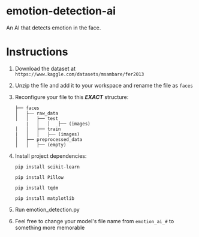 
# emotion-detection-ai

An AI that detects emotion in the face.

  

# Instructions

1. Download the dataset at `https://www.kaggle.com/datasets/msambare/fer2013`

  

2. Unzip the file and add it to your workspace and rename the file as `faces`



3. Reconfigure your file to this ***EXACT*** structure:
   
	```
 	├── faces
	│   ├── raw_data
	│   │   ├── test
    	|   │   │   ├── (images)
	│   │   ├── train
	|   │   │   ├── (images)
	│   ├── preprocessed_data
	│   │   ├── (empty)
 	```

5. Install project dependencies:

  

	```pip install scikit-learn```

	```pip install Pillow```

	```pip install tqdm```

	```pip install matplotlib```

  

6. Run emotion_detection.py


   
7. Feel free to change your model's file name from `emotion_ai_#` to something more memorable
